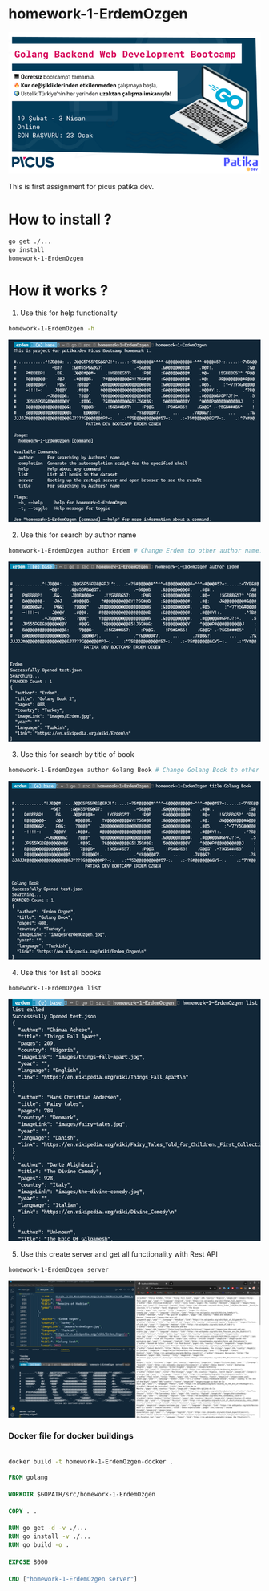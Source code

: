 # homework-1-ErdemOzgen
![PicusPatika](./img/picuspatika.png)

This is first assignment for picus patika.dev.

# How to install ?

```bash
go get ./...
go install 
homework-1-ErdemOzgen

```

# How it works ?

1. Use this for help functionality
```bash
homework-1-ErdemOzgen -h
```
![img1](./img/1.png)

2. Use this for search by author name
```bash
homework-1-ErdemOzgen author Erdem # Change Erdem to other author name.
```
![img2](./img/2.png)

3. Use this for search by title of book
```bash
homework-1-ErdemOzgen author Golang Book # Change Golang Book to other book name.
```

![img3](./img/3.png)

4. Use this for list all books
```bash
homework-1-ErdemOzgen list 
```
![img4](./img/4.png)


5. Use this create server and get all functionality with Rest API
```bash
homework-1-ErdemOzgen server
```
![img5](./img/5.png)






### Docker file for docker buildings 

```bash

docker build -t homework-1-ErdemOzgen-docker .

```


```dockerfile
FROM golang

WORKDIR $GOPATH/src/homework-1-ErdemOzgen

COPY . .

RUN go get -d -v ./...
RUN go install -v ./...
RUN go build -o .

EXPOSE 8000

CMD ["homework-1-ErdemOzgen server"]

```
